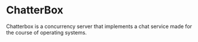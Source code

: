# ChatterBox

Chatterbox is a concurrency server that implements a chat service made for the course of operating systems.
